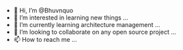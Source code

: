 - 👋 Hi, I’m @Bhuvnquo
- 👀 I’m interested in learning new things ...
- 🌱 I’m currently learning architecture management ...
- 💞️ I’m looking to collaborate on any open source project ...
- 📫 How to reach me ...

<!---
Bhuvnquo/Bhuvnquo is a ✨ special ✨ repository because its `README.md` (this file) appears on your GitHub profile.
You can click the Preview link to take a look at your changes.
--->
